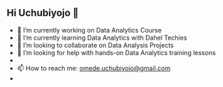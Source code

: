 ## Hi Uchubiyojo 👋

<!--
**Uchubiyojo/Uchubiyojo** is a ✨ _special_ ✨ repository because its `README.md` (this file) appears on your GitHub profile.

Here are some ideas to get you started:
-->
- 🔭 I’m currently working on Data Analytics Course
- 🌱 I’m currently learning Data Analytics with Dahel Techies
- 👯 I’m looking to collaborate on Data Analysis Projects
- 🤔 I’m looking for help with hands-on Data Analytics training lessons
- <!--💬 Ask me about ... -->
- 📫 How to reach me: omede.uchubiyojo@gmail.com
- <!--
- 😄 Pronouns: ...
- ⚡ Fun fact: ...
 -->
